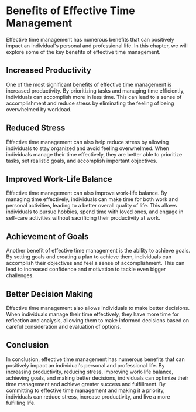 # Benefits of Effective Time Management

Effective time management has numerous benefits that can positively impact an individual's personal and professional life. In this chapter, we will explore some of the key benefits of effective time management.

Increased Productivity
----------------------

One of the most significant benefits of effective time management is increased productivity. By prioritizing tasks and managing time efficiently, individuals can accomplish more in less time. This can lead to a sense of accomplishment and reduce stress by eliminating the feeling of being overwhelmed by workload.

Reduced Stress
--------------

Effective time management can also help reduce stress by allowing individuals to stay organized and avoid feeling overwhelmed. When individuals manage their time effectively, they are better able to prioritize tasks, set realistic goals, and accomplish important objectives.

Improved Work-Life Balance
--------------------------

Effective time management can also improve work-life balance. By managing time effectively, individuals can make time for both work and personal activities, leading to a better overall quality of life. This allows individuals to pursue hobbies, spend time with loved ones, and engage in self-care activities without sacrificing their productivity at work.

Achievement of Goals
--------------------

Another benefit of effective time management is the ability to achieve goals. By setting goals and creating a plan to achieve them, individuals can accomplish their objectives and feel a sense of accomplishment. This can lead to increased confidence and motivation to tackle even bigger challenges.

Better Decision Making
----------------------

Effective time management also allows individuals to make better decisions. When individuals manage their time effectively, they have more time for reflection and analysis, allowing them to make informed decisions based on careful consideration and evaluation of options.

Conclusion
----------

In conclusion, effective time management has numerous benefits that can positively impact an individual's personal and professional life. By increasing productivity, reducing stress, improving work-life balance, achieving goals, and making better decisions, individuals can optimize their time management and achieve greater success and fulfillment. By committing to effective time management and making it a priority, individuals can reduce stress, increase productivity, and live a more fulfilling life.



